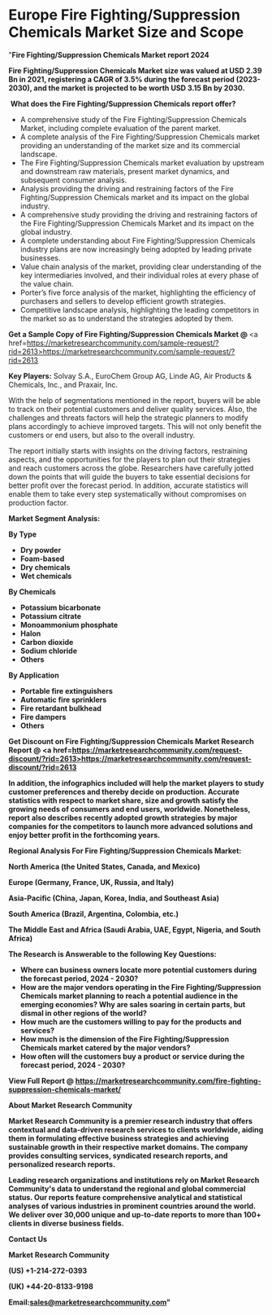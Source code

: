 # Europe Fire Fighting/Suppression Chemicals Market Size and Scope 
"<strong>Fire Fighting/Suppression Chemicals Market report 2024</strong>

<strong>Fire Fighting/Suppression Chemicals Market size was valued at USD 2.39 Bn in 2021, registering a CAGR of 3.5% during the forecast period (2023-2030), and the market is projected to be worth USD 3.15 Bn by 2030.</strong>

 <strong><b>What does the Fire Fighting/Suppression Chemicals report offer?</b></strong>
<ul>
  <li>A comprehensive study of the Fire Fighting/Suppression Chemicals Market, including complete evaluation of the parent market.</li>
  <li>A complete analysis of the Fire Fighting/Suppression Chemicals market providing an understanding of the market size and its commercial landscape.</li>
  <li>The Fire Fighting/Suppression Chemicals market evaluation by upstream and downstream raw materials, present market dynamics, and subsequent consumer analysis.</li>
  <li>Analysis providing the driving and restraining factors of the Fire Fighting/Suppression Chemicals market and its impact on the global industry.</li>
  <li>A comprehensive study providing the driving and restraining factors of the Fire Fighting/Suppression Chemicals Market and its impact on the global industry.</li>
  <li>A complete understanding about Fire Fighting/Suppression Chemicals industry plans are now increasingly being adopted by leading private businesses.</li>
  <li>Value chain analysis of the market, providing clear understanding of the key intermediaries involved, and their individual roles at every phase of the value chain.</li>
  <li>Porter’s five force analysis of the market, highlighting the efficiency of purchasers and sellers to develop efficient growth strategies.</li>
  <li>Competitive landscape analysis, highlighting the leading competitors in the market so as to understand the strategies adopted by them.</li>
</ul>

<strong>Get a Sample Copy of Fire Fighting/Suppression Chemicals Market @ </strong><a href=https://marketresearchcommunity.com/sample-request/?rid=2613><u>https://marketresearchcommunity.com/sample-request/?rid=2613</u></a>

<strong>Key Players:</strong> 
Solvay S.A., EuroChem Group AG, Linde AG, Air Products &amp; Chemicals, Inc., and Praxair, Inc.

With the help of segmentations mentioned in the report, buyers will be able to track on their potential customers and deliver quality services. Also, the challenges and threats factors will help the strategic planners to modify plans accordingly to achieve improved targets. This will not only benefit the customers or end users, but also to the overall industry.

The report initially starts with insights on the driving factors, restraining aspects, and the opportunities for the players to plan out their strategies and reach customers across the globe. Researchers have carefully jotted down the points that will guide the buyers to take essential decisions for better profit over the forecast period. In addition, accurate statistics will enable them to take every step systematically without compromises on production factor.

<strong>Market Segment Analysis:</strong>

</h2>
<strong><strong>By Type</strong></h4>
<ul>
 	<li>Dry powder</li>
 	<li>Foam-based</li>
 	<li>Dry chemicals</li>
 	<li>Wet chemicals</li>
</ul>
<strong><strong>By Chemicals</strong></h4>
<ul>
 	<li>Potassium bicarbonate</li>
 	<li>Potassium citrate</li>
 	<li>Monoammonium phosphate</li>
 	<li>Halon</li>
 	<li>Carbon dioxide</li>
 	<li>Sodium chloride</li>
 	<li>Others</li>
</ul>
<strong><strong>By Application</strong></h4>
<ul>
 	<li>Portable fire extinguishers</li>
 	<li>Automatic fire sprinklers</li>
 	<li>Fire retardant bulkhead</li>
 	<li>Fire dampers</li>
 	<li>Others</li>
</ul>

<strong>Get Discount on Fire Fighting/Suppression Chemicals Market Research Report @ </b></strong><a href=https://marketresearchcommunity.com/request-discount/?rid=2613><u>https://marketresearchcommunity.com/request-discount/?rid=2613</u></a>

In addition, the infographics included will help the market players to study customer preferences and thereby decide on production. Accurate statistics with respect to market share, size and growth satisfy the growing needs of consumers and end users, worldwide. Nonetheless, report also describes recently adopted growth strategies by major companies for the competitors to launch more advanced solutions and enjoy better profit in the forthcoming years.

<strong>Regional Analysis For Fire Fighting/Suppression Chemicals Market:</strong>

<strong>North America</strong> (the United States, Canada, and Mexico)

<strong>Europe</strong> (Germany, France, UK, Russia, and Italy)

<strong>Asia-Pacific</strong> (China, Japan, Korea, India, and Southeast Asia)

<strong>South America</strong> (Brazil, Argentina, Colombia, etc.)

<strong>The Middle East and Africa</strong> (Saudi Arabia, UAE, Egypt, Nigeria, and South Africa)

<strong>The Research is Answerable to the following Key Questions:</strong>
<ul>
 	<li>Where can business owners locate more potential customers during the forecast period, 2024 - 2030?</li>
 	<li>How are the major vendors operating in the Fire Fighting/Suppression Chemicals market planning to reach a potential audience in the emerging economies? Why are sales soaring in certain parts, but dismal in other regions of the world?</li>
 	<li>How much are the customers willing to pay for the products and services?</li>
 	<li>How much is the dimension of the Fire Fighting/Suppression Chemicals market catered by the major vendors?</li>
 	<li>How often will the customers buy a product or service during the forecast period, 2024 - 2030?</li>
</ul>

<strong>View Full Report @</strong> <a href=https://marketresearchcommunity.com/fire-fighting-suppression-chemicals-market/>https://marketresearchcommunity.com/fire-fighting-suppression-chemicals-market/</a>

<strong>About Market Research Community</strong>

Market Research Community is a premier research industry that offers contextual and data-driven research services to clients worldwide, aiding them in formulating effective business strategies and achieving sustainable growth in their respective market domains. The company provides consulting services, syndicated research reports, and personalized research reports.

Leading research organizations and institutions rely on Market Research Community's data to understand the regional and global commercial status. Our reports feature comprehensive analytical and statistical analyses of various industries in prominent countries around the world. We deliver over 30,000 unique and up-to-date reports to more than 100+ clients in diverse business fields.

<strong>Contact Us</strong>

<strong>Market Research Community</strong>

(US) +1-214-272-0393

(UK) +44-20-8133-9198

<strong>Email:</strong>sales@marketresearchcommunity.com"
